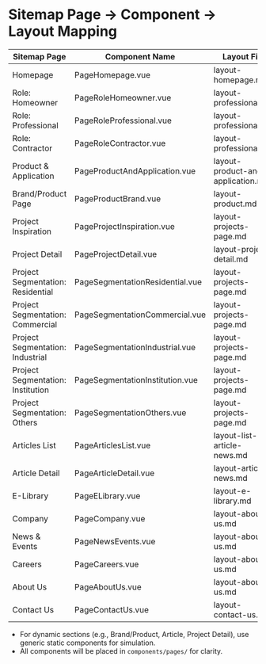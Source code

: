 # Sitemap Page → Component → Layout Mapping

| Sitemap Page                        | Component Name             | Layout File                        |
|-------------------------------------|----------------------------|------------------------------------|
| Homepage                           | PageHomepage.vue           | layout-homepage.md                 |
| Role: Homeowner                    | PageRoleHomeowner.vue      | layout-professional.md             |
| Role: Professional                  | PageRoleProfessional.vue   | layout-professional.md             |
| Role: Contractor                   | PageRoleContractor.vue     | layout-professional.md             |
| Product & Application              | PageProductAndApplication.vue | layout-product-and-application.md |
| Brand/Product Page                 | PageProductBrand.vue       | layout-product.md                  |
| Project Inspiration                | PageProjectInspiration.vue | layout-projects-page.md            |
| Project Detail                     | PageProjectDetail.vue      | layout-project-detail.md           |
| Project Segmentation: Residential  | PageSegmentationResidential.vue | layout-projects-page.md        |
| Project Segmentation: Commercial   | PageSegmentationCommercial.vue  | layout-projects-page.md        |
| Project Segmentation: Industrial   | PageSegmentationIndustrial.vue  | layout-projects-page.md        |
| Project Segmentation: Institution  | PageSegmentationInstitution.vue | layout-projects-page.md        |
| Project Segmentation: Others       | PageSegmentationOthers.vue      | layout-projects-page.md        |
| Articles List                      | PageArticlesList.vue       | layout-list-article-news.md         |
| Article Detail                     | PageArticleDetail.vue      | layout-article-news.md              |
| E-Library                          | PageELibrary.vue           | layout-e-library.md                 |
| Company                            | PageCompany.vue            | layout-about-us.md                  |
| News & Events                      | PageNewsEvents.vue         | layout-about-us.md                  |
| Careers                            | PageCareers.vue            | layout-about-us.md                  |
| About Us                           | PageAboutUs.vue            | layout-about-us.md                  |
| Contact Us                         | PageContactUs.vue          | layout-contact-us.md                |

- For dynamic sections (e.g., Brand/Product, Article, Project Detail), use generic static components for simulation.
- All components will be placed in `components/pages/` for clarity.
